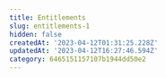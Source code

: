```yaml
---
title: Entitlements
slug: entitlements-1
hidden: false
createdAt: '2023-04-12T01:31:25.228Z'
updatedAt: '2023-04-12T16:27:46.594Z'
category: 6465151157107b1944dd50e2
---
```

